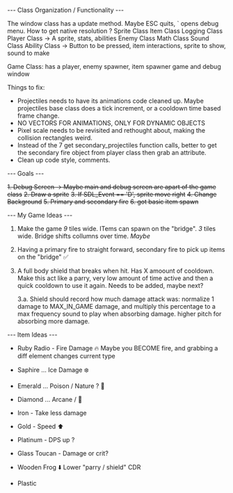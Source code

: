 --- Class Organization / Functionality ---

The window class has a update method. Maybe ESC quits, ` opens debug menu. How to get native resolution ?
Sprite Class
Item Class
Logging Class
Player Class -> A sprite, stats, abilities
Enemy Class
Math Class
Sound Class
Ability Class -> Button to be pressed, item interactions, sprite to show, sound to make

Game Class: has a player, enemy spawner, item spawner game and debug window

Things to fix:
- Projectiles needs to have its animations code cleaned up. Maybe projectiles base class does a tick increment, or a cooldown time based frame change.
- NO VECTORS FOR ANIMATIONS, ONLY FOR DYNAMIC OBJECTS
- Pixel scale needs to be revisited and rethought about, making the collision rectangles weird.
- Instead of the 7 get  secondary_projectiles function calls, better to get the secondary fire object from player class then grab an attribute.
- Clean up code style, comments.

--- Goals ---

~~1. Debug Screen -> Maybe main and debug screen are apart of the game class~~
~~2. Draw a sprite~~
~~3. If SDL_Event == 'D', sprite move right~~
~~4. Change Background~~
~~5. Primary and secondary fire~~
~~6. got basic item spawn~~

--- My Game Ideas ---

1. Make the game _9_ tiles wide. ITems can spawn on the "bridge". _3_ tiles wide. Bridge shifts collumns over time. _Maybe_
2. Having a primary fire to straight forward, secondary fire to pick up items on the "bridge" ✅
3. A full body shield that breaks when hit. Has X amoount of cooldown. Make this act like a parry, very low amount of time active and then a quick cooldown to use it again. Needs to be added, maybe next?

   3.a. Shield should record how much damage attack was: normalize 1 damage to MAX_IN_GAME damage, and multiply this percentage to a max frequency sound to play when absorbing damage. higher pitch for absorbing more damage.

--- Item Ideas ---

- Ruby Radio - Fire Damage 🔥 Maybe you BECOME fire, and grabbing a diff element changes current type
- Saphire ... Ice Damage ❄️
- Emerald ... Poison / Nature ? 🌱
- Diamond ... Arcane / 🔮

- Iron - Take less damage
- Gold - Speed ⬆️
- Platinum - DPS up ?

- Glass Toucan - Damage or crit?
- Wooden Frog ⬇️ Lower "parry / shield" CDR
- Plastic
